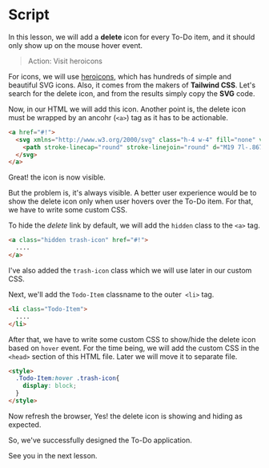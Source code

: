 # Script
In this lesson, we will add a **delete** icon for every To-Do item, and it should only show up on the mouse hover event.

>Action: Visit heroicons

For icons, we will use [heroicons](https://heroicons.com/), which has hundreds of simple and beautiful SVG icons. Also, it comes from the makers of **Tailwind CSS**.
Let's search for the delete icon, and from the results simply copy the **SVG** code.

Now, in our HTML we will add this icon. Another point is, the delete icon must be wrapped by an ancohr (`<a>`) tag as it has to be actionable.
```html
<a href="#!">
  <svg xmlns="http://www.w3.org/2000/svg" class="h-4 w-4" fill="none" viewBox="0 0 24 24" stroke="currentColor" stroke-width="2">
    <path stroke-linecap="round" stroke-linejoin="round" d="M19 7l-.867 12.142A2 2 0 0116.138 21H7.862a2 2 0 01-1.995-1.858L5 7m5 4v6m4-6v6m1-10V4a1 1 0 00-1-1h-4a1 1 0 00-1 1v3M4 7h16" />
  </svg>
</a>
```
Great! the icon is now visible. 

But the problem is, it's always visible. A better user experience would be to show the delete icon only when user hovers over the To-Do item. For that, we have to write some custom CSS.

To hide the *delete* link by default, we will add the `hidden` class to the `<a>` tag.
```html
<a class="hidden trash-icon" href="#!">
  ....
</a>
```
I've also added the `trash-icon` class which we will use later in our custom CSS.

Next, we'll add the `Todo-Item` classname to the outer` <li>` tag.
```html
<li class="Todo-Item">
  ....
</li>
```

After that, we have to write some custom CSS to show/hide the delete icon based on `hover` event. For the time being, we will add the custom CSS in the `<head>` section of this HTML file. Later we will move it to separate file.
```html
<style>
  .Todo-Item:hover .trash-icon{
    display: block;
  }
</style>
```

Now refresh the browser, Yes! the delete icon is showing and hiding as expected.

So, we've successfully designed the To-Do application. 

See you in the next lesson.